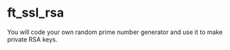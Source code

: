 # ft_ssl_rsa
You will code your own random prime number generator and use it to make private RSA keys.
